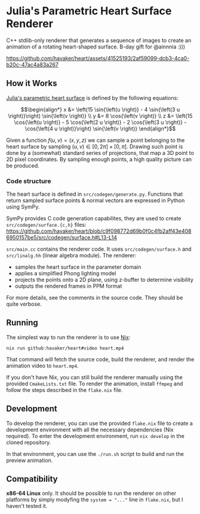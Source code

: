 # Julia's Parametric Heart Surface Renderer

C++ stdlib-only renderer that generates a sequence of images to create an
animation of a rotating heart-shaped surface. B-day gift for @ainnnia :)))

https://github.com/havaker/heart/assets/41525193/2af59099-dcb3-4ca0-b20c-47ac4a83a267

## How it Works

[Julia's parametric heart surface](https://math.stackexchange.com/a/3935220) is defined by the following equations:
```math
\begin{align*}
   x &= \left(15 \sin{\left(u \right)} - 4 \sin{\left(3 u \right)}\right) \sin{\left(v \right)} \\
   y &= 8 \cos{\left(v \right)} \\
   z &= \left(15 \cos{\left(u \right)} - 5 \cos{\left(2 u \right)} - 2 \cos{\left(3 u \right)} - \cos{\left(4 u \right)}\right) \sin{\left(v \right)}
\end{align*}
```

Given a function $`f(u, v) = (x, y, z)`$ we can sample a point belonging to the heart surface by sampling $`(u, v) \in [0, 2 \pi] \times [0, \pi]`$.
Drawing such point is done by a (somewhat) standard series of projections, that map a 3D point to 2D pixel coordinates.
By sampling enough points, a high quality picture can be produced.

### Code structure

The heart surface is defined in `src/codegen/generate.py`.
Functions that return sampled surface points & normal vectors are expressed in Python using SymPy.

SymPy provides C code generation capabilites, they are used to create `src/codegen/surface.{c,h}` files:
https://github.com/havaker/heart/blob/c9f098772d69b0f0c4fb2aff43e4086950157be5/src/codegen/surface.h#L13-L14

`src/main.cc` contains the renderer code. It uses `src/codegen/surface.h` and `src/linalg.hh` (linear algebra module).
The renderer:
- samples the heart surface in the parameter domain
- applies a simplified Phong lighting model
- projects the points onto a 2D plane, using z-buffer to determine visibility
- outputs the rendered frames in PPM format

For more details, see the comments in the source code. They should be quite
verbose.

## Running

The simplest way to run the renderer is to use [Nix](https://nixos.org/):
```fish
nix run github:havaker/heart#video heart.mp4
```

That command will fetch the source code, build the renderer, and render the
animation video to `heart.mp4`.

If you don't have Nix, you can still build the renderer manually using the
provided `CmakeLists.txt` file. To render the animation, install `ffmpeg` and
follow the steps described in the `flake.nix` file.

## Development

To develop the renderer, you can use the provided `flake.nix` file to create a
development environment with all the necessary dependencies (Nix required). To
enter the development environment, run `nix develop` in the cloned repository.

In that environment, you can use the `./run.sh` script to build and run the
preview animation.

## Compatibility

**x86-64 Linux** only. It should be possible to run the renderer on other platforms
by simply modyfing the `system = "..."` line in `flake.nix`, but I haven't
tested it.
